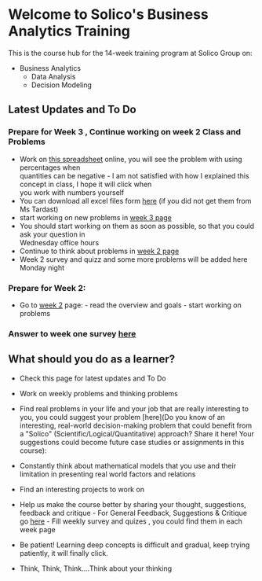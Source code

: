# Welcome to Solico's Business Analytics Training

This is the course hub for the 14-week training program at Solico Group on:

- Business Analytics
    - Data Analysis
    - Decision Modeling

## Latest Updates and To Do

### Prepare for Week 3 , Continue working on week 2 Class and Problems
- Work on [this spreadsheet](https://docs.google.com/spreadsheets/d/1PHpVPqGiuEuHjzC6EJMEaztyuwrnXobEEHUBNRirstM/edit?usp=sharing) online, you will see the problem with using percentages when  
quantities can be negative
       - I am not satisfied with how I explained this concept in class, I hope it will click when  
       you work with  numbers yourself
- You can download all excel files form [here](https://drive.google.com/drive/folders/1RuTdPAAchJs_Ki-M3ssc4E8CTPgHc8xQ?usp=sharing) (if you did not get them from Ms Tardast)
- start working on new problems in [week 3 page](weeks/week03.md) 
- You should start working on them as soon as possible, so that you could ask your question in  
Wednesday office hours
- Continue to think about problems in [week 2 page](weeks/week02/#problems-to-think-about)
- Week 2 survey and quizz and some more problems will be added here Monday night
### Prepare for Week 2: 
- Go to [week 2](weeks/week02.md) page:
       - read the overview and goals
       - start working on problems

### Answer to week one survey [here](https://docs.google.com/forms/d/e/1FAIpQLScLntM5uW4noI-TEfzy3S2Q-mBXUwgUC7vyZ-BfoD6pxrf5hg/viewform?usp=dialog)
## What should you do as a learner?
- Check this page for latest updates and To Do

- Work on weekly problems and thinking problems
- Find real problems in your life and your job that are really interesting to you, you could suggest your problem [here](Do you know of an interesting, real-world decision-making problem that could benefit from a "Solico" (Scientific/Logical/Quantitative) approach? Share it here! Your suggestions could become future case studies or assignments in this course):
- Constantly think about mathematical models that you use and their limitation in presenting real world factors and relations
- Find an interesting projects to work on

- Help us make the course better by sharing your thought, suggestions, feedback and critique
       - For General Feedback, Suggestions & Critique go [here](https://docs.google.com/forms/d/e/1FAIpQLSc8HgdzPOfXLeA-DdmZKH_e_2bcZX5spWLgaPUicsoSgSpqxA/viewform?usp=header)
       - Fill weekly survey and quizes , you could find them in each week page

- Be patient! Learning deep concepts is difficult and gradual, keep trying patiently, it will finally click. 

- Think, Think, Think....Think about your thinking






